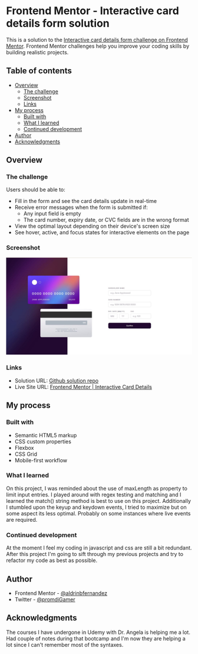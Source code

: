 # Frontend Mentor - Interactive card details form solution

This is a solution to the [Interactive card details form challenge on Frontend Mentor](https://www.frontendmentor.io/challenges/interactive-card-details-form-XpS8cKZDWw). Frontend Mentor challenges help you improve your coding skills by building realistic projects. 

## Table of contents

- [Overview](#overview)
  - [The challenge](#the-challenge)
  - [Screenshot](#screenshot)
  - [Links](#links)
- [My process](#my-process)
  - [Built with](#built-with)
  - [What I learned](#what-i-learned)
  - [Continued development](#continued-development)
- [Author](#author)
- [Acknowledgments](#acknowledgments)

## Overview

### The challenge

Users should be able to:

- Fill in the form and see the card details update in real-time
- Receive error messages when the form is submitted if:
  - Any input field is empty
  - The card number, expiry date, or CVC fields are in the wrong format
- View the optimal layout depending on their device's screen size
- See hover, active, and focus states for interactive elements on the page

### Screenshot

![Desktop Screenshot](screenshot.jpg)

### Links

- Solution URL: [Github solution repo](https://github.com/aljager1983/interactive-details-form)
- Live Site URL: [Frontend Mentor | Interactive Card Details](https://aljager1983.github.io/interactive-details-form/)

## My process

### Built with

- Semantic HTML5 markup
- CSS custom properties
- Flexbox
- CSS Grid
- Mobile-first workflow

### What I learned

On this project, I was reminded about the use of maxLength as property to limit input entries. I played around with regex testing and matching and I learned the match() string method is best to use on this project. Additionally I stumbled upon the keyup and keydown events, I tried to maximize but on some aspect its less optimal. Probably on some instances where live events are required.  


### Continued development

At the moment I feel my coding in javascript and css are still a bit redundant. After this project I'm going to sift through my previous projects and try to refactor my code as best as possible. 

## Author

- Frontend Mentor - [@aldrinbfernandez](https://www.frontendmentor.io/profile/aldrinbfernandez)
- Twitter - [@promdiGamer](https://twitter.com/promdiGamer)

## Acknowledgments

The courses I have undergone in Udemy with Dr. Angela is helping me a lot. Had couple of notes during that bootcamp and I'm now they are helping a lot since I can't remember most of the syntaxes.

